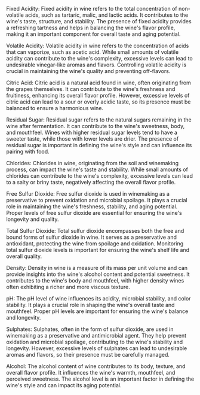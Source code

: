 Fixed Acidity: Fixed acidity in wine refers to the total concentration of non-volatile acids, such as tartaric, malic, and lactic acids. It contributes to the wine's taste, structure, and stability. The presence of fixed acidity provides a refreshing tartness and helps in balancing the wine's flavor profile, making it an important component for overall taste and aging potential.

Volatile Acidity: Volatile acidity in wine refers to the concentration of acids that can vaporize, such as acetic acid. While small amounts of volatile acidity can contribute to the wine's complexity, excessive levels can lead to undesirable vinegar-like aromas and flavors. Controlling volatile acidity is crucial in maintaining the wine's quality and preventing off-flavors.

Citric Acid: Citric acid is a natural acid found in wine, often originating from the grapes themselves. It can contribute to the wine's freshness and fruitiness, enhancing its overall flavor profile. However, excessive levels of citric acid can lead to a sour or overly acidic taste, so its presence must be balanced to ensure a harmonious wine.

Residual Sugar: Residual sugar refers to the natural sugars remaining in the wine after fermentation. It can contribute to the wine's sweetness, body, and mouthfeel. Wines with higher residual sugar levels tend to have a sweeter taste, while those with lower levels are drier. The presence of residual sugar is important in defining the wine's style and can influence its pairing with food.

Chlorides: Chlorides in wine, originating from the soil and winemaking process, can impact the wine's taste and stability. While small amounts of chlorides can contribute to the wine's complexity, excessive levels can lead to a salty or briny taste, negatively affecting the overall flavor profile.

Free Sulfur Dioxide: Free sulfur dioxide is used in winemaking as a preservative to prevent oxidation and microbial spoilage. It plays a crucial role in maintaining the wine's freshness, stability, and aging potential. Proper levels of free sulfur dioxide are essential for ensuring the wine's longevity and quality.

Total Sulfur Dioxide: Total sulfur dioxide encompasses both the free and bound forms of sulfur dioxide in wine. It serves as a preservative and antioxidant, protecting the wine from spoilage and oxidation. Monitoring total sulfur dioxide levels is important for ensuring the wine's shelf life and overall quality.

Density: Density in wine is a measure of its mass per unit volume and can provide insights into the wine's alcohol content and potential sweetness. It contributes to the wine's body and mouthfeel, with higher density wines often exhibiting a richer and more viscous texture.

pH: The pH level of wine influences its acidity, microbial stability, and color stability. It plays a crucial role in shaping the wine's overall taste and mouthfeel. Proper pH levels are important for ensuring the wine's balance and longevity.

Sulphates: Sulphates, often in the form of sulfur dioxide, are used in winemaking as a preservative and antimicrobial agent. They help prevent oxidation and microbial spoilage, contributing to the wine's stability and longevity. However, excessive levels of sulphates can lead to undesirable aromas and flavors, so their presence must be carefully managed.

Alcohol: The alcohol content of wine contributes to its body, texture, and overall flavor profile. It influences the wine's warmth, mouthfeel, and perceived sweetness. The alcohol level is an important factor in defining the wine's style and can impact its aging potential.
